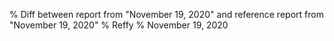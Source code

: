 % Diff between report from "November 19, 2020" and reference report from "November 19, 2020"
% Reffy
% November 19, 2020

